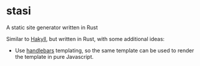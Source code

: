 # stasi
A static site generator written in Rust

Similar to [Hakyll][1], but written in Rust, with some additional ideas:

* Use [handlebars][2] templating, so the same template can be used to render the template in pure Javascript.

[1]: https://jaspervdj.be/hakyll/
[2]: http://handlebarsjs.com/
[3]: https://github.com/sunng87/handlebars-rust
